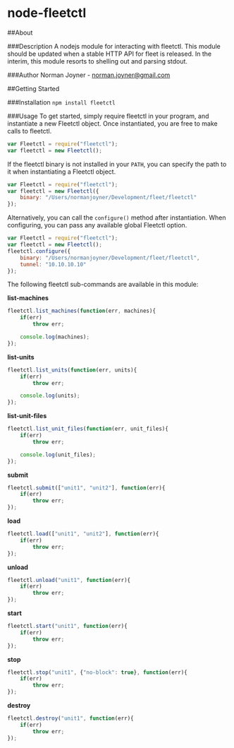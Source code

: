 node-fleetctl
====================

##About

###Description
A nodejs module for interacting with fleetctl. This module should be updated when a stable HTTP API for fleet is released. In the interim, this module resorts to shelling out and parsing stdout.

###Author
Norman Joyner - norman.joyner@gmail.com

##Getting Started

###Installation
```npm install fleetctl```

###Usage
To get started, simply require fleetctl in your program, and instantiate a new Fleetctl object. Once instantiated, you are free to make calls to fleetctl.
```javascript
var Fleetctl = require("fleetctl");
var fleetctl = new Fleetctl();
```

If the fleetctl binary is not installed in your ```PATH```, you can specify the path to it when instantiating a Fleetctl object.
```javascript
var Fleetctl = require("fleetctl");
var fleetctl = new Fleetctl({
    binary: "/Users/normanjoyner/Development/fleet/fleetctl"
});
```

Alternatively, you can call the ```configure()``` method after instantiation. When configuring, you can pass any available global Fleetctl option.
```javascript
var Fleetctl = require("fleetctl");
var fleetctl = new Fleetctl();
fleetctl.configure({
    binary: "/Users/normanjoyner/Development/fleet/fleetctl",
    tunnel: "10.10.10.10"
});
```

The following fleetctl sub-commands are available in this module:

**list-machines**
```javascript
fleetctl.list_machines(function(err, machines){
    if(err)
        throw err;

    console.log(machines);
});
```

**list-units**
```javascript
fleetctl.list_units(function(err, units){
    if(err)
        throw err;

    console.log(units);
});
```

**list-unit-files**
```javascript
fleetctl.list_unit_files(function(err, unit_files){
    if(err)
        throw err;

    console.log(unit_files);
});
```

**submit**
```javascript
fleetctl.submit(["unit1", "unit2"], function(err){
    if(err)
        throw err;
});
```

**load**
```javascript
fleetctl.load(["unit1", "unit2"], function(err){
    if(err)
        throw err;
});
```

**unload**
```javascript
fleetctl.unload("unit1", function(err){
    if(err)
        throw err;
});
```

**start**
```javascript
fleetctl.start("unit1", function(err){
    if(err)
        throw err;
});
```

**stop**
```javascript
fleetctl.stop("unit1", {"no-block": true}, function(err){
    if(err)
        throw err;
});
```

**destroy**
```javascript
fleetctl.destroy("unit1", function(err){
    if(err)
        throw err;
});
```
